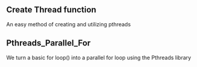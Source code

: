 Create Thread function
-----------------------------------------------------------------------------------------------------------------------------------------------------------------------------------

An easy method of creating and utilizing pthreads


Pthreads_Parallel_For
-----------------------------------------------------------------------------------------------------------------------------------------------------------------------------------

We turn a basic for loop() into a parallel for loop using the Pthreads library
